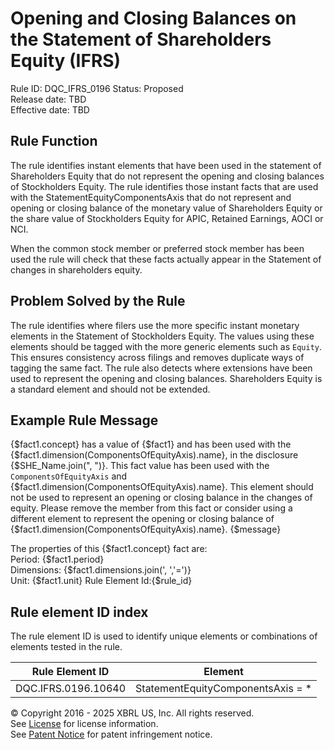 # Opening and Closing Balances on the Statement of Shareholders Equity (IFRS)
Rule ID: DQC_IFRS_0196
Status: Proposed  
Release date: TBD  
Effective date: TBD

## Rule Function
The rule identifies instant elements that have been used in the statement of Shareholders Equity that do not represent the opening and closing balances of Stockholders Equity. The rule identifies those instant facts that are used with the StatementEquityComponentsAxis that do not represent and opening or closing balance of the monetary value of Shareholders Equity or the share value of Stockholders Equity for APIC, Retained Earnings, AOCI or NCI.

When the common stock member or preferred stock member has been used the rule will check that these facts actually appear in the Statement of changes in shareholders equity.

## Problem Solved by the Rule
The rule identifies where filers use the more specific instant monetary elements in the Statement of Stockholders Equity.  The values using these elements should be tagged with the more generic elements such as `Equity`. This ensures consistency across filings and removes duplicate ways of tagging the same fact. The rule also detects where extensions have been used to represent the opening and closing balances. Shareholders Equity is a standard element and should not be extended.

## Example Rule Message 

{$fact1.concept} has a value of {$fact1} and has been used with the {$fact1.dimension(ComponentsOfEquityAxis).name}, in the disclosure {$SHE_Name.join(", ")}. This fact value has been used with the `ComponentsOfEquityAxis` and {$fact1.dimension(ComponentsOfEquityAxis).name}. This element should not be used to represent an opening or closing balance in the changes of equity.  Please remove the member from this fact or consider using a different element to represent the opening or closing balance of {$fact1.dimension(ComponentsOfEquityAxis).name}.
{$message}

The properties of this {$fact1.concept} fact are:  
Period: {$fact1.period}  
Dimensions: {$fact1.dimensions.join(', ','=')}  
Unit: {$fact1.unit}
Rule Element Id:{$rule_id}

## Rule element ID index  
The rule element ID is used to identify unique elements or combinations of elements tested in the rule.

|Rule Element ID|Element|
|--- |--- |
| DQC.IFRS.0196.10640 |StatementEquityComponentsAxis = *|


© Copyright 2016 - 2025 XBRL US, Inc. All rights reserved.   
See [License](https://xbrl.us/dqc-license) for license information.  
See [Patent Notice](https://xbrl.us/dqc-patent) for patent infringement notice. 
